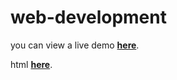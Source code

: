 # web-development
you can view a live demo **[here](/food_image_gallery/imageGallery.html)**.

html **[here](Landing_file.html)**.
